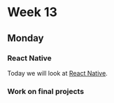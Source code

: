 # Week 13

## Monday

### React Native

Today we will look at [React Native](https://facebook.github.io/react-native/).

### Work on final projects
